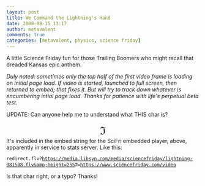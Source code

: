 ```yaml
---
layout: post
title: We Command the Lightning's Hand
date: 2008-08-15 13:17
author: metavalent
comments: true
categories: [metavalent, physics, science friday]
---
```

A little Science Friday fun for those Trailing Boomers who might recall that dreaded Kansas epic anthem. 



<em>Duly noted: sometimes only the top half of the first video frame is loading on initial page load. If video is started, launched to full screen, then returned to embed; that fixes it. But will try to track down whatever is encumbering intial page load. Thanks for patience with life's perpetual beta test.
</em>

UPDATE: Can anyone help me to understand what THIS char is?<div align="center" style="font-size:200%;">ℑ</div> It's included in the embed string for the SciFri embedded player, above, apparently in service to stats server. Like this:

<code>redirect.flv?https://media.libsyn.com/media/sciencefriday/lightning-081508.flv&amp;height=255<strong>ℑ</strong>=https://www.sciencefriday.com/video</code>

Is that char right, or a typo? Thanks!
